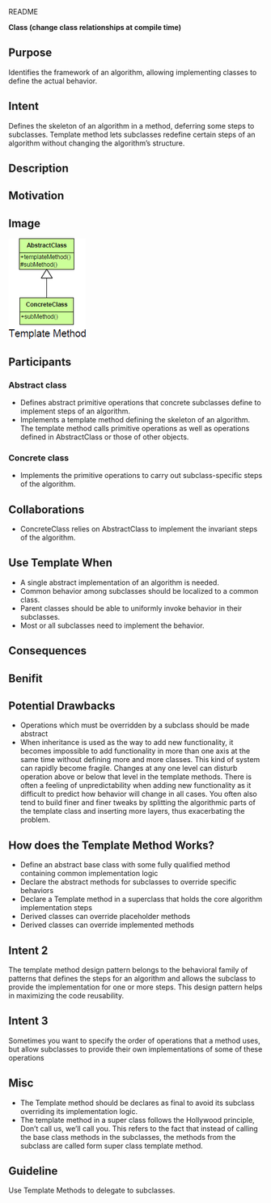 README

**Class (change class relationships at compile time)**

## Purpose ##

Identifies the framework of an algorithm, allowing implementing classes to define the actual behavior.

## Intent ##

Defines the skeleton of an algorithm in a method, deferring some steps to subclasses. Template method lets subclasses redefine certain steps of an algorithm without changing the algorithm’s structure.

## Description ##

## Motivation ##

## Image ##

![alt text](./Images/Template-1.md.png "Template Design Pattern")

## Participants ##

### Abstract class

+   Defines abstract primitive operations that concrete subclasses define to implement steps of an algorithm.
+   Implements a template method defining the skeleton of an algorithm. The template method calls primitive operations as well as operations defined in AbstractClass or those of other objects.

### Concrete class

+   Implements the primitive operations to carry out subclass-specific steps of the algorithm.

## Collaborations ##

+   ConcreteClass relies on AbstractClass to implement the invariant steps of the algorithm.

## Use Template When ##

+   A single abstract implementation of an algorithm is needed.
+   Common behavior among subclasses should be localized to a common class.
+   Parent classes should be able to uniformly invoke behavior in their subclasses.
+   Most or all subclasses need to implement the behavior.

## Consequences ##

## Benifit

## Potential Drawbacks ##

+   Operations which must be overridden by a subclass should be made abstract
+   When inheritance is used as the way to add new functionality, it becomes impossible to add functionality in more than one axis at the same time without defining more and more classes.  This kind of system can rapidly become fragile. Changes at any one level can disturb operation above or below that level in the template methods. There is often a feeling of unpredictability when adding new functionality as it difficult to predict how behavior will change in all cases. You often also tend to build finer and finer tweaks by splitting the algorithmic parts of the template class and inserting more layers, thus exacerbating the problem.

## How does the Template Method Works?

+   Define an abstract base class with some fully qualified method containing common implementation logic
+   Declare the abstract methods for subclasses to override specific behaviors
+   Declare a Template method in a superclass that holds the core algorithm implementation steps
+   Derived classes can override placeholder methods
+   Derived classes can override implemented methods

## Intent 2

The template method design pattern belongs to the behavioral family of patterns that defines the steps for an algorithm and allows the subclass to provide the implementation for one or more steps. This design pattern helps in maximizing the code reusability.

## Intent 3

Sometimes you want to specify the order of operations that a method uses, but allow subclasses to provide their own implementations of some of these operations

## Misc

+   The Template method should be declares as final to avoid its subclass overriding its implementation logic.
+   The template method in a super class follows the Hollywood principle, Don’t call us, we’ll call you. This refers to the fact that instead of calling the base class methods in the subclasses, the methods from the subclass are called form super class template method.

## Guideline

Use Template Methods to delegate to subclasses.

